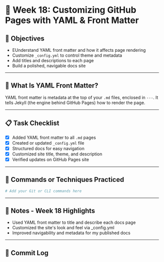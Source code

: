 # 📘 Week 18: Customizing GitHub Pages with YAML & Front Matter

## 🎯 Objectives

- EUnderstand YAML front matter and how it affects page rendering
- Customize `_config.yml` to control theme and metadata
- Add titles and descriptions to each page
- Build a polished, navigable docs site
  
---

## 🧠 What Is YAML Front Matter?

YAML front matter is metadata at the top of your `.md` files, enclosed in `---`. It tells Jekyll (the engine behind GitHub Pages) how to render the page.

---

## 📋 Task Checklist

- [x]  Added YAML front matter to all `.md` pages
- [x]  Created or updated `_config.yml` file
- [x]  Structured docs for easy navigation
- [x]  Customized site title, theme, and description
- [x]  Verified updates on GitHub Pages site

---

## 🧪 Commands or Techniques Practiced

```bash
# Add your Git or CLI commands here
```

---

## 📝 Notes - Week 18 Highlights

- Used YAML front matter to title and describe each docs page
- Customized the site's look and feel via _config.yml
- Improved navigability and metadata for my published docs

---

## 🔁 Commit Log
